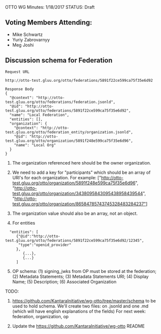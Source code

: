 OTTO WG Minutes: 1/18/2017
STATUS: Draft

## Voting Members Attending:
 - Mike Schwartz
 - Yuriy Zabrovarnyy
 - Meg Joshi

## Discussion schema for Federation

```
Request URL

http://otto-test.gluu.org/otto/federations/5891f22ce599ca75f35e6d92

Response Body
{
  "@context": "http://otto-test.gluu.org/otto/federations/federation.jsonld",
  "@id": "http://otto-test.gluu.org/otto/federations/5891f22ce599ca75f35e6d92",
  "name": "Local Federation",
  "entities": [],
  "organization": {
    "@context": "http://otto-test.gluu.org/otto/federation_entity/organization.jsonld",
    "@id": "http://otto-test.gluu.org/otto/organization/5891f248e599ca75f35e6d96",
    "name": "Local Org"
  }
}
```

1. The organization referenced here should be the owner organization.

2. We need to add a key for "participants" which should be an array
of URI's for each organization. For example: 
["http://otto-test.gluu.org/otto/organization/5891f248e599ca75f35e6d96",
"http://otto-test.gluu.org/otto/organization/3438095843095438958439544",
"http://otto-test.gluu.org/otto/organization/86584785743745328483284237"]

3. The organization value should also be an array, not an object.

4. For entities
```
  "entities": [
     {"@id":"http://otto-test.gluu.org/otto/federations/5891f22ce599ca75f35e6d92/12345",
      "type":"openid_provider"
     },
        {...},
        {...}
     ]
```

5. OP schema: (1) signing_jwks from OP must be stored at the federation;
 (2) Metadata Statements; (3) Metadata Statements URI; 
 (4) Display Name; (5) Description; (6) Associated Organization

TODO: 

1. https://github.com/KantaraInitiative/wg-otto/tree/master/schema
to be used to hold schema. We'll create two files: on .jsonld and one 
.md (which will have english explanations of the fields) For next week: 
federation, organization, op

2. Update the https://github.com/KantaraInitiative/wg-otto README